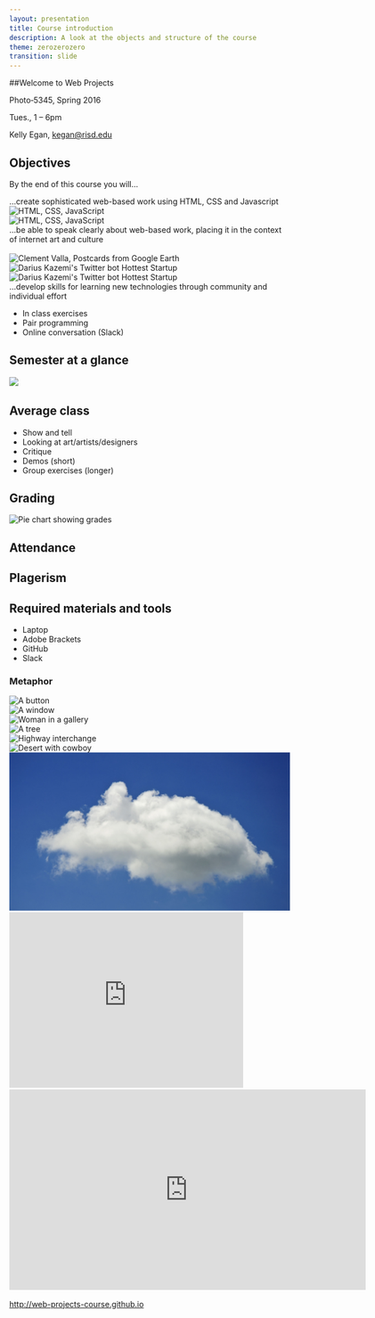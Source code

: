 ```yaml
---
layout: presentation
title: Course introduction
description: A look at the objects and structure of the course
theme: zerozerozero
transition: slide
---
```


<section data-markdown>
##Welcome to Web Projects

Photo‐5345, Spring 2016

Tues., 1 – 6pm
</section>

<section>

Kelly Egan, kegan@risd.edu

</section>

<section>

<h2>Objectives</h2>

<p class="fragment">By the end of this course you will...</p>

</section>


<section>
  <section data-markdown>
  ...create sophisticated web-based work  
  using HTML, CSS and Javascript
  </section>
  
  <section>
    <img src="/media/20160215_webtech.svg" alt="HTML, CSS, JavaScript">
  </section> 
  
  <section>
    <img src="/media/20160215_webtech2.svg" alt="HTML, CSS, JavaScript">    
  </section> 
  
</section>

<section>
  <section data-markdown> 
  ...be able to speak clearly about web-based work, placing it in the context of internet art and culture
  </section>
  
  <section>
    <img src="/media/Engelbart_MotherOfAllDemos.jpg" alt="">
  </section>
  
  <section>
    <img src="/media/Valla_PostcardsFromGoogleEarth.jpg" alt="Clement Valla, Postcards from Google Earth">
  </section>
  
  <section>
    <img src="/media/Kazemi_HottestStartup.jpg"  alt="Darius Kazemi's Twitter bot Hottest Startup">
  </section>
  
  <section>
    <img src="http://2.bp.blogspot.com/-WAUYXoObi8g/Uzo7-Qvs1aI/AAAAAAAAAQo/4D1LyuKwfTA/s1600/nexus5_chrome_emojis.gif"  alt="Darius Kazemi's Twitter bot Hottest Startup">
  </section>
</section>

<section>
  <section data-markdown>  
  ...develop skills for learning new technologies  
  through community and individual effort 
  </section>
  
  <section>
  <ul>
    <li class="fragment">In class exercises</li>
    <li class="fragment">Pair programming</li>
    <li class="fragment">Online conversation (Slack)</li>
  </ul>
  </section>
</section>

<section>
  
<h2>Semester at a glance</h2>

<img src="/media/20160215_semester_overview.svg" class="plain">

</section>

<!--
<section>
  
<h2>Average week</h2>

<img src="/media/20160215_week.svg" class="plain">

</section>
-->

<section>
  
<h2>Average class</h2>

<ul>
  <li class="fragment">Show and tell</li>
  <li class="fragment">Looking at art/artists/designers</li>
  <li class="fragment">Critique</li>
  <li class="fragment">Demos (short)</li>
  <li class="fragment">Group exercises (longer)</li>
</ul>

</section>

<section>

<h2>Grading</h2>

<img src="/media/20160215_grade_pie.svg" alt="Pie chart showing grades" class="plain"> 
  
</section>

<section data-markdown>

## Attendance
  
</section>

<section data-markdown>

## Plagerism
  
</section>

<section data-markdown>

## Required materials and tools
 
* Laptop
* Adobe Brackets
* GitHub
* Slack
  
</section>

<section>
  <section>
    <h1>Metaphor</h1>
  </section>
  
  <section>
    <img src="/media/button.jpg" alt="A button">
  </section>
  
  <section>
    <img src="/media/window.jpg" alt="A window">
  </section>
  
  <section>
    <img src="/media/gallery.jpg" alt="Woman in a gallery">
  </section>
  
  <section>
    <img src="/media/tree.jpg" alt="A tree">
  </section>
  
  <section>
    <img src="/media/highway.jpg" alt="Highway interchange">
  </section>
  
  <section>
    <img src="/media/rafman_west.jpg" alt="Desert with cowboy">
  </section>
  
  <section>
    <img src="/media/cloud.jpg" alt="Cloud">
  </section>
  
  <section>
    <iframe width="420" height="315" src="https://www.youtube.com/embed/f99PcP0aFNE" frameborder="0" allowfullscreen></iframe>
  </section>

  <section>
    <iframe width="640" height="360" src="http://www.democracynow.org/embed/story/2013/1/14/freedom_to_connect_aaron_swartz_1986" frameborder="0" allowfullscreen="true"></iframe>
  </section>
  
</section>

<section data-markdown>

http://web-projects-course.github.io
  
</section>
